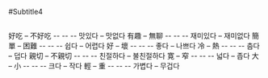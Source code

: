 #Subtitle4

##

好吃 – 不好吃 -- -- -- 맛있다 – 맛없다
有趣 – 無聊 -- -- -- 재미있다 – 재미없다
簡單 – 困難 -- -- -- 쉽다 – 어렵다
好 – 壞 -- -- -- 좋다 – 나쁘다
冷 – 熱 -- -- -- 춥다 – 덥다
親切 – 不親切 -- -- -- 친절하다 – 불친절하다
寛 – 窄 -- -- -- 넓다 – 좁다
大 – 小 -- -- -- 크다 – 작다
輕 – 重 -- -- -- 가볍다 – 무겁다
